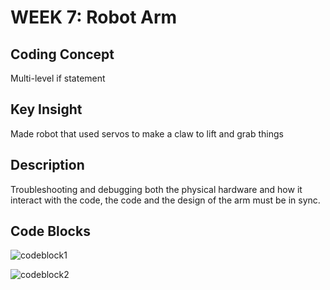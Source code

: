 # WEEK 7: Robot Arm 

## Coding Concept

Multi-level if statement 

## Key Insight

Made robot that used servos to make a claw to lift and grab things

## Description

Troubleshooting and debugging both the physical hardware and how it interact with the code, the code and the design of the arm must be in sync. 

## Code Blocks

![codeblock1](https://lh6.googleusercontent.com/K8M08aILvvhZTRDTmBcTq9PrRKhgkh4lnbgXrV-h_wq3wIFKLwbWW6kFK7IYAPCoO8jpEQePGpSXkFA_5_qd=w3360-h1862-rw)

![codeblock2](https://lh3.googleusercontent.com/t5XT_cDBLTZkabu8x8TyNwTr4-oxN7tkXbOXaUlGnvZ_9gBNQJrhx5d7Ybhjtj_Roqz7OSAdsFU4kvI8wPnD=w3360-h1862)

